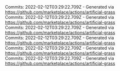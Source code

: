 Commits: 2022-02-12T03:29:22.709Z - Generated via https://github.com/marketplace/actions/artificial-grass
<br>
Commits: 2022-02-12T03:29:22.709Z - Generated via https://github.com/marketplace/actions/artificial-grass
<br>
Commits: 2022-02-12T03:29:22.709Z - Generated via https://github.com/marketplace/actions/artificial-grass
<br>
Commits: 2022-02-12T03:29:22.709Z - Generated via https://github.com/marketplace/actions/artificial-grass
<br>
Commits: 2022-02-12T03:29:22.709Z - Generated via https://github.com/marketplace/actions/artificial-grass
<br>
Commits: 2022-02-12T03:29:22.709Z - Generated via https://github.com/marketplace/actions/artificial-grass
<br>
